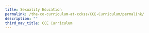 ```yaml
---
title: Sexuality Education
permalink: /the-co-curriculum-at-cckss/CCE-Curriculum/permalink/
description: ""
third_nav_title: CCE Curriculum
---
```

